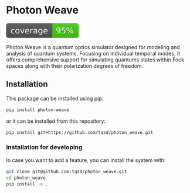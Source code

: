 # Photon Weave
![Coverage](assets/coverage.svg)

Photon Weave is a quantum optics simulator designed for modeling and analysis of quantum systems. Focusing on individual temporal modes, it offers comprehensive support for simulating quantums states within Fock spaces along with their polarization degrees of freedom.

## Installation

This package can be installed using pip:
```bash
pip install photon-weave
```
or it can be installed from this repository:
```bash
pip install git+https://github.com/tqsd/photon_weave.git
```

### Installation for developing
In case you want to add a feature, you can install the system with:
```bash
git clone git@github.com:tqsd/photon_weave.git
cd photon_weave
pip install -e .
```
